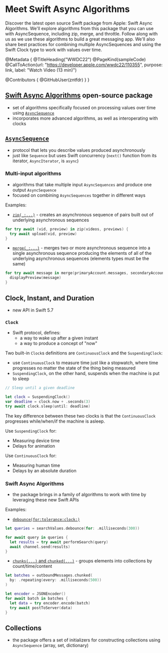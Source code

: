 # Meet Swift Async Algorithms

Discover the latest open source Swift package from Apple: Swift Async Algorithms. We'll explore algorithms from this package that you can use with AsyncSequence, including zip, merge, and throttle. Follow along with us as we use these algorithms to build a great messaging app. We'll also share best practices for combining multiple AsyncSequences and using the Swift Clock type to work with values over time.

@Metadata {
   @TitleHeading("WWDC22")
   @PageKind(sampleCode)
   @CallToAction(url: "https://developer.apple.com/wwdc22/110355", purpose: link, label: "Watch Video (13 min)")

   @Contributors {
      @GitHubUser(zntfdr)
   }
}



## [Swift Async Algorithms][swift-async-algorithms] open-source package

- set of algorithms specifically focused on processing values over time using [`AsyncSequence`][asyncsequence]
- incorporates more advanced algorithms, as well as interoperating with clocks

## [`AsyncSequence`][asyncsequence]

- protocol that lets you describe values produced asynchronously
- just like `Sequence` but uses Swift concurrency (`next()` function from its iterator, `AsyncIterator`, is `async`)

### Multi-input algorithms

- algorithms that take multiple input `AsyncSequences` and produce one output `AsyncSequence`
- focused on combining `AsyncSequences` together in different ways

Examples: 

- [`zip(_:...)`][zip(_:...)] - creates an asynchronous sequence of pairs built out of underlying asynchronous sequences

```swift
for try await (vid, preview) in zip(videos, previews) {
  try await upload(vid, preview)
}
```

- [`merge(_:...)`][merge(_:...)] - merges two or more asynchronous sequence into a single asynchronous sequence producing the elements of all of the underlying asynchronous sequences (elements types must be the same)

```swift
for try await message in merge(primaryAccount.messages, secondaryAccount.messages) {
  displayPreview(message)
}
```

## Clock, Instant, and Duration 

- new API in Swift 5.7

### `Clock`

- Swift protocol, defines:
  - a way to wake up after a given instant
  - a way to produce a concept of "now"

Two built-in `Clock`s definitions are `ContinuousClock` and the `SuspendingClock`:

- use `ContinuousClock` to measure time just like a stopwatch, where time progresses no matter the state of the thing being measured
- `SuspendingClock`, on the other hand, suspends when the machine is put to sleep


```swift
// Sleep until a given deadline

let clock = SuspendingClock() 
var deadline = clock.now + .seconds(3)
try await clock.sleep(until: deadline) 
```

The key difference between these two clocks is that the `ContinuousClock` progresses while/when/if the machine is asleep.

Use `SuspendingClock` for:

- Measuring device time
- Delays for animation

Use `ContinuousClock` for:

- Measuring human time
- Delays by an absolute duration

### Swift Async Algorithms

- the package brings in a family of algorithms to work with time by leveraging these new Swift APIs

Examples:

- [`debounce(for:tolerance:clock:)`][debounce(for:tolerance:clock:)]

```swift
let queries = searchValues.debounce(for: .milliseconds(300))

for await query in queries {
  let results = try await performSearch(query)
  await channel.send(results)
}
```

- [`chunks(...)` and `chunked(...)`][chuck] - groups elements into collections by count/time/content

```swift
let batches = outboundMessages.chunked(
  by: .repeating(every: .milliseconds(500))
)

let encoder = JSONEncoder() 
for await batch in batches {
  let data = try encoder.encode(batch)
  try await postToServer(data) 
}
```

## Collections

- the package offers a set of initializers for constructing collections using `AsyncSequence` (array, set, dictionary)

[swift-async-algorithms]: https://github.com/apple/swift-async-algorithms
[asyncsequence]: https://developer.apple.com/documentation/swift/asyncsequence
[zip(_:...)]: https://github.com/apple/swift-async-algorithms/blob/main/Sources/AsyncAlgorithms/AsyncAlgorithms.docc/Guides/Zip.md
[merge(_:...)]: https://github.com/apple/swift-async-algorithms/blob/main/Sources/AsyncAlgorithms/AsyncAlgorithms.docc/Guides/Merge.md
[debounce(for:tolerance:clock:)]: https://github.com/apple/swift-async-algorithms/blob/main/Sources/AsyncAlgorithms/AsyncAlgorithms.docc/Guides/Debounce.md
[chuck]: https://github.com/apple/swift-async-algorithms/blob/main/Sources/AsyncAlgorithms/AsyncAlgorithms.docc/Guides/Chunked.md
